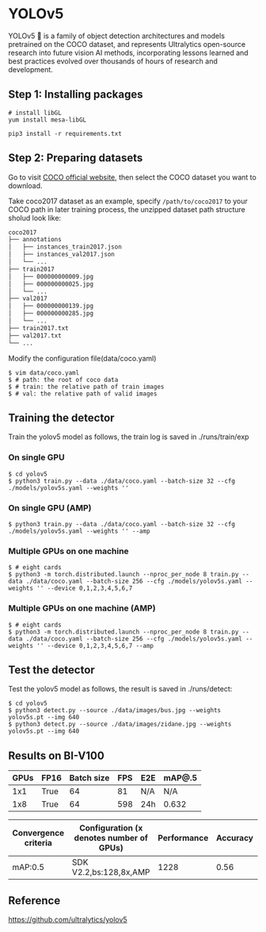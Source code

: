# YOLOv5

YOLOv5 🚀 is a family of object detection architectures and models pretrained on the COCO dataset, and represents Ultralytics open-source research into future vision AI methods, incorporating lessons learned and best practices evolved over thousands of hours of research and development.

## Step 1: Installing packages

```shell
# install libGL
yum install mesa-libGL

pip3 install -r requirements.txt
```

## Step 2: Preparing datasets

Go to visit [COCO official website](https://cocodataset.org/#download), then select the COCO dataset you want to download.

Take coco2017 dataset as an example, specify `/path/to/coco2017` to your COCO path in later training process, the unzipped dataset path structure sholud look like:

```bash
coco2017
├── annotations
│   ├── instances_train2017.json
│   ├── instances_val2017.json
│   └── ...
├── train2017
│   ├── 000000000009.jpg
│   ├── 000000000025.jpg
│   └── ...
├── val2017
│   ├── 000000000139.jpg
│   ├── 000000000285.jpg
│   └── ...
├── train2017.txt
├── val2017.txt
└── ...
```

Modify the configuration file(data/coco.yaml)

    $ vim data/coco.yaml
    $ # path: the root of coco data
    $ # train: the relative path of train images
    $ # val: the relative path of valid images

## Training the detector

Train the yolov5 model as follows, the train log is saved in ./runs/train/exp

### On single GPU

    $ cd yolov5 
    $ python3 train.py --data ./data/coco.yaml --batch-size 32 --cfg ./models/yolov5s.yaml --weights ''

### On single GPU (AMP)

    $ python3 train.py --data ./data/coco.yaml --batch-size 32 --cfg ./models/yolov5s.yaml --weights '' --amp


### Multiple GPUs on one machine

    $ # eight cards 
    $ python3 -m torch.distributed.launch --nproc_per_node 8 train.py --data ./data/coco.yaml --batch-size 256 --cfg ./models/yolov5s.yaml --weights '' --device 0,1,2,3,4,5,6,7 

### Multiple GPUs on one machine (AMP)

    $ # eight cards 
    $ python3 -m torch.distributed.launch --nproc_per_node 8 train.py --data ./data/coco.yaml --batch-size 256 --cfg ./models/yolov5s.yaml --weights '' --device 0,1,2,3,4,5,6,7 --amp


## Test the detector

Test the yolov5 model as follows, the result is saved in ./runs/detect:

    $ cd yolov5
    $ python3 detect.py --source ./data/images/bus.jpg --weights yolov5s.pt --img 640
    $ python3 detect.py --source ./data/images/zidane.jpg --weights yolov5s.pt --img 640


## Results on BI-V100

| GPUs | FP16 | Batch size | FPS | E2E | mAP@.5 |
|------|------|------------|-----|-----|--------|
| 1x1  | True  | 64         | 81  | N/A | N/A    |
| 1x8  | True  | 64         | 598 | 24h | 0.632  |

| Convergence criteria | Configuration (x denotes number of GPUs) | Performance | Accuracy | Power（W） | Scalability | Memory utilization（G） | Stability |
|----------------------|------------------------------------------|-------------|----------|------------|-------------|-------------------------|-----------|
| mAP:0.5              | SDK V2.2,bs:128,8x,AMP                   | 1228        | 0.56     | 140\*8     | 0.92        | 27.3\*8                 | 1         |


## Reference
https://github.com/ultralytics/yolov5
